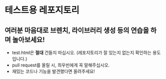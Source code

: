 # 테스트용 레포지토리

## 여러분 마음대로 브렌치, 라이브러리 생성 등의 연습을 하며 놀아보세요!
- test.html은 **절대** 건들지 마십시오. (레포지토리가 잘 있는지 없는지 확인하는 용도입니다.)
- pull request를 올릴 시, 최우빈에게 꼭 말해주십시오.
- 재밌는 코드나 기능을 발견했다면 올려주세요!